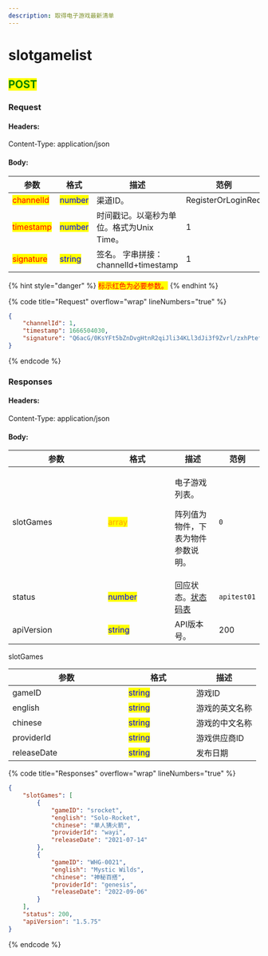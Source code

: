 ```yaml
---
description: 取得电子游戏最新清单
---
```


# slotgamelist

## <mark style="color:green;">POST</mark>

### **Request**

#### Headers:

Content-Type: application/json

#### Body:

<table><thead><tr><th width="153">参数</th><th width="149">格式</th><th>描述</th><th data-hidden>范例</th></tr></thead><tbody><tr><td><mark style="color:red;">channelId</mark></td><td><mark style="color:blue;">number</mark></td><td>渠道ID。</td><td>RegisterOrLoginReq</td></tr><tr><td><mark style="color:red;">timestamp</mark></td><td><mark style="color:blue;">number</mark></td><td>时间戳记。以毫秒为单位。格式为Unix Time。</td><td>1</td></tr><tr><td><mark style="color:red;">signature</mark></td><td><mark style="color:blue;">string</mark></td><td>签名。 字串拼接：channelId+timestamp</td><td>1</td></tr></tbody></table>

{% hint style="danger" %}
<mark style="color:red;">标示红色为必要参数。</mark>
{% endhint %}

{% code title="Request" overflow="wrap" lineNumbers="true" %}
```json
{
    "channelId": 1,
    "timestamp": 1666504030,
    "signature": "Q6acG/0KsYFt5bZnDvgHtnR2qiJli34KLl3dJi3f9Zvrl/zxhPtefzfxq/svPfxG/i+hDusz49VPrYEvlm5O4t1MkgcYEoJfeztzDxc5mlS6TpORXIXi6cV2Epz+4ztB6aFlp3zaV2gP4jme1zcbau9nTtF8OD/gZL4t9ndz01o="
}
```
{% endcode %}

### **Responses**

#### Headers:

Content-Type: application/json

#### Body:

<table><thead><tr><th width="176">参数</th><th width="117.66666666666666">格式</th><th>描述</th><th data-hidden>范例</th></tr></thead><tbody><tr><td>slotGames</td><td><mark style="color:orange;">array</mark></td><td><p>电子游戏列表。</p><p>阵列值为物件，下表为物件参数说明。</p></td><td><pre><code>0
</code></pre></td></tr><tr><td>status</td><td><mark style="color:blue;">number</mark></td><td>回应状态。<a href="../../ebet-zhuang-tai-ma.md#ebet-xiang-ying-de-zhuang-tai-dai-ma">状态码表</a></td><td><pre><code>apitest01
</code></pre></td></tr><tr><td>apiVersion</td><td><mark style="color:blue;">string</mark></td><td>API版本号。</td><td>200</td></tr></tbody></table>

slotGames

<table><thead><tr><th width="217">参数</th><th width="119.66666666666666">格式</th><th>描述</th></tr></thead><tbody><tr><td>gameID</td><td><mark style="color:blue;">string</mark></td><td>游戏ID</td></tr><tr><td>english</td><td><mark style="color:blue;">string</mark></td><td>游戏的英文名称</td></tr><tr><td>chinese</td><td><mark style="color:blue;">string</mark></td><td>游戏的中文名称</td></tr><tr><td>providerId</td><td><mark style="color:blue;">string</mark></td><td>游戏供应商ID</td></tr><tr><td>releaseDate</td><td><mark style="color:blue;">string</mark></td><td>发布日期</td></tr></tbody></table>

{% code title="Responses" overflow="wrap" lineNumbers="true" %}
```json
{
    "slotGames": [
        {
            "gameID": "srocket",
            "english": "Solo-Rocket",
            "chinese": "单人猜火箭",
            "providerId": "wayi",
            "releaseDate": "2021-07-14"
        },
        {
            "gameID": "WHG-0021",
            "english": "Mystic Wilds",
            "chinese": "神秘百搭",
            "providerId": "genesis",
            "releaseDate": "2022-09-06"
        }
    ],
    "status": 200,
    "apiVersion": "1.5.75"
}
```
{% endcode %}
